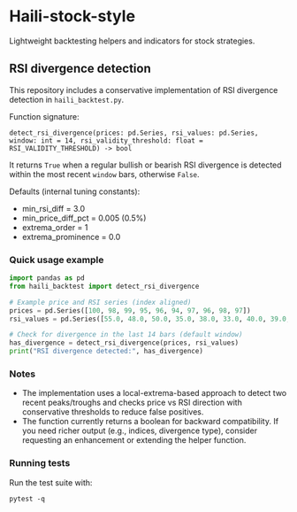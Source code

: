 # Haili-stock-style

Lightweight backtesting helpers and indicators for stock strategies.

## RSI divergence detection

This repository includes a conservative implementation of RSI divergence detection in `haili_backtest.py`.

Function signature:

```
detect_rsi_divergence(prices: pd.Series, rsi_values: pd.Series, window: int = 14, rsi_validity_threshold: float = RSI_VALIDITY_THRESHOLD) -> bool
```

It returns `True` when a regular bullish or bearish RSI divergence is detected within the most recent `window` bars, otherwise `False`.

Defaults (internal tuning constants):
- min_rsi_diff = 3.0
- min_price_diff_pct = 0.005 (0.5%)
- extrema_order = 1
- extrema_prominence = 0.0

### Quick usage example

```python
import pandas as pd
from haili_backtest import detect_rsi_divergence

# Example price and RSI series (index aligned)
prices = pd.Series([100, 98, 99, 95, 96, 94, 97, 96, 98, 97])
rsi_values = pd.Series([55.0, 48.0, 50.0, 35.0, 38.0, 33.0, 40.0, 39.0, 42.0, 41.0])

# Check for divergence in the last 14 bars (default window)
has_divergence = detect_rsi_divergence(prices, rsi_values)
print("RSI divergence detected:", has_divergence)
```

### Notes
- The implementation uses a local-extrema-based approach to detect two recent peaks/troughs and checks price vs RSI direction with conservative thresholds to reduce false positives.
- The function currently returns a boolean for backward compatibility. If you need richer output (e.g., indices, divergence type), consider requesting an enhancement or extending the helper function.

### Running tests
Run the test suite with:
```
pytest -q
```
